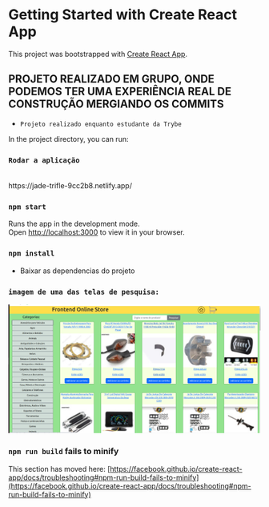 # Getting Started with Create React App

This project was bootstrapped with [Create React App](https://github.com/facebook/create-react-app).

## PROJETO REALIZADO EM GRUPO, ONDE PODEMOS TER UMA EXPERIÊNCIA REAL DE CONSTRUÇÃO MERGIANDO OS COMMITS
- `Projeto realizado enquanto estudante da Trybe`

In the project directory, you can run:
### `Rodar a aplicação`
</br>
 https://jade-trifle-9cc2b8.netlify.app/

### `npm start`

Runs the app in the development mode.\
Open [http://localhost:3000](http://localhost:3000) to view it in your browser.

### `npm install`
- Baixar as dependencias do projeto

### `imagem de uma das telas de pesquisa:`
<img src="src/mercado.png" alt="image"/>
</br>

### `npm run build` fails to minify

This section has moved here: [https://facebook.github.io/create-react-app/docs/troubleshooting#npm-run-build-fails-to-minify](https://facebook.github.io/create-react-app/docs/troubleshooting#npm-run-build-fails-to-minify)
